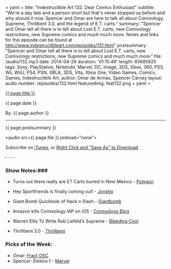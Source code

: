 = yaml =
title: "Indestructible Art 132: Dear Comics Enthusiast"
subtitle: "We're a day late and a person short but that's never stopped us before and why should it now. Spencer and Omar are here to talk all about Comixology, Supreme, Thrillbent 3.0, and the legend of E.T. carts."
summary: "Spencer and Omar tell all there is to tell about Lost E.T. carts, new Comixology restrictions, new Supreme comics and much much more. Notes and links for this episode can be found at http://www.indestructibleart.com/episodes/131.html"
postsummary: "Spencer and Omar tell all there is to tell about Lost E.T. carts, new Comixology restrictions, new Supreme comics and much much more."
file: /audio/132.mp3
date: 2014-04-29
duration: '01:15:49'
length: 65685925
tags: Sony, PlayStation, Nintendo, Marvel, DC, Image, 3DS, Xbox, 360, PS3, Wii, WiiU, PS4, PSN, XBLA, 3DS, Vita, Xbox One, Video Games, Comics, Games, Indestructible Art, 
author: Omar de Armas, Spencer Carney
layout: audio
number: /episodes/132.html
featuredimg: feat132.png
= yaml =

<a href="{{ page.url }}" class='postTitleLink'><p class='postTitle'>{{ page.title }}</p></a>
<p class='postPublished'>{{ page.date }}</p>
<p class='postAuthor'>By: {{ page.author }}</p>
<hr>

<p class='podcastSummary'>{{ page.postsummary }}</p>

<audio src={{ page.file }} preload="none"></audio>
<p class='subLinks'>Subscribe on <a href='http://bit.ly/iapodcast'>iTunes</a>, or <a href={{ page.file }}>Right Click and "Save As" to Download</a>.</p>
- - -

### Show Notes:###
* Turns out there really are ET Carts buried in New Mexico - [Polygon](http://www.polygon.com/2014/4/26/5656282/atari-et-landfill-new-mexico-found-cartridges)

* Hey Sportfriends is finally coming out! - [Joystiq](http://www.joystiq.com/2014/04/25/sportsfriends-invades-your-living-room-on-may-6/)

* Giant Bomb Quicklook of Hack n Slash - [Giantbomb](http://www.giantbomb.com/videos/quick-look-ex-hack-n-slash/2300-8796/)

* Amazon kills Comixology IAP on iOS - [Comixology Blog](http://comixology.tumblr.com/post/83931330905/important-changes)

* Warren Ellis To Write Rob Liefeld’s Supreme - [Bleeding Cool](http://www.bleedingcool.com/2014/04/21/warren-ellis-to-write-rob-liefelds-supreme/)

* Thrillbent 3.0 - [Thrillbent](http://thrillbent.com/blog/thrillbent-3-0/)

### Picks of the Week: ###
* Omar: [Fract OSC](http://fractgame.com/)
* Spencer: Elektra 1 - [Marvel](http://marvel.com/comics/issue/49047/elektra_2014_1)

